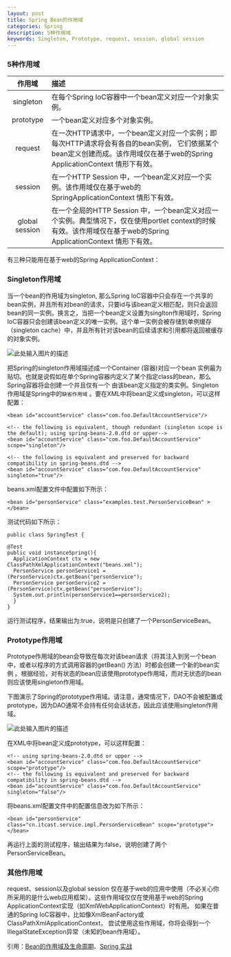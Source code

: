 ```yaml
---
layout: post
title: Spring Bean的作用域
categories: Spring
description: 5种作用域
keywords: Singleton, Prototype, request, session, global session 
---
```


### 5种作用域

|作用域 |描述|
|:--:|:--|
|singleton|在每个Spring IoC容器中一个bean定义对应一个对象实例。|
|prototype|一个bean定义对应多个对象实例。|
|request|在一次HTTP请求中，一个bean定义对应一个实例；即每次HTTP请求将会有各自的bean实例， 它们依据某个bean定义创建而成。该作用域仅在基于web的Spring ApplicationContext 情形下有效。
|session|在一个HTTP Session 中，一个bean定义对应一个实例。该作用域仅在基于web的SpringApplicationContext 情形下有效。|
|global session|在一个全局的HTTP Session 中，一个bean定义对应一个实例。典型情况下，仅在使用portlet context的时候有效。该作用域仅在基于web的Spring ApplicationContext 情形下有效。|

有三种只能用在基于web的Spring ApplicationContext：

### Singleton作用域

当一个bean的作用域为singleton, 那么Spring IoC容器中只会存在一个共享的bean实例，并且所有对bean的请求，只要id与该bean定义相匹配，则只会返回bean的同一实例。换言之，当把一个bean定义设置为singlton作用域时，Spring IoC容器只会创建该bean定义的唯一实例。这个单一实例会被存储到单例缓存（singleton cache）中，并且所有针对该bean的后续请求和引用都将返回被缓存的对象实例。

![此处输入图片的描述][1]

把Spring的singleton作用域描述成一个Container (容器)对应一个bean 实例最为贴切。也就是说假如在单个Spring容器内定义了某个指定class的bean，那么Spring容器将会创建一个并且仅有一个 由该bean定义指定的类实例。Singleton作用域是Spring中的`缺省作用域` 。要在XML中将bean定义成singleton，可以这样配置：
```
<bean id="accountService" class="com.foo.DefaultAccountService"/>

<!-- the following is equivalent, though redundant (singleton scope is the default); using spring-beans-2.0.dtd or upper-->
<bean id="accountService" class="com.foo.DefaultAccountService" scope="singleton"/>

<!-- the following is equivalent and preserved for backward compatibility in spring-beans.dtd -->
<bean id="accountService" class="com.foo.DefaultAccountService" singleton="true"/>
```

 beans.xml配置文件中配置如下所示：
```
<bean id="personService" class="examples.test.PersonServiceBean" ></bean>
```
测试代码如下所示：
```
public class SpringTest {

@Test
public void instanceSpring(){
  ApplicationContext ctx = new ClassPathXmlApplicationContext("beans.xml");
  PersonService personService1 = (PersonService)ctx.getBean("personService");
  PersonService personService2 = (PersonService)ctx.getBean("personService");
  System.out.println(personService1==personService2);
  }
}
```
 运行测试程序，结果输出为:true，说明是只创建了一个PersonServiceBean。

### Prototype作用域

Prototype作用域的bean会导致在每次对该bean请求（将其注入到另一个bean中，或者以程序的方式调用容器的getBean() 方法）时都会创建一个新的bean实例 。根据经验，对有状态的bean应该使用prototype作用域，而对无状态的bean则应该使用singleton作用域。

下图演示了Spring的prototype作用域。请注意，通常情况下，DAO不会被配置成prototype，因为DAO通常不会持有任何会话状态，因此应该使用singleton作用域。

![此处输入图片的描述][2]

在XML中将bean定义成prototype，可以这样配置：
```
<!-- using spring-beans-2.0.dtd or upper -->
<bean id="accountService" class="com.foo.DefaultAccountService" scope="prototype"/>
<!-- the following is equivalent and preserved for backward compatibility in spring-beans.dtd -->
<bean id="accountService" class="com.foo.DefaultAccountService" singleton="false"/>
```
 将beans.xml配置文件中的配置信息改为如下所示：
```
<bean id="personService" class="cn.itcast.service.impl.PersonServiceBean" scope="prototype"></bean>
```
再运行上面的测试程序，输出结果为:false，说明创建了两个PersonServiceBean。

### 其他作用域

request、session以及global session 仅在基于web的应用中使用（不必关心你所采用的是什么web应用框架）。这些作用域仅仅在使用基于web的Spring ApplicationContext实现（如XmlWebApplicationContext）时有用。 如果在普通的Spring IoC容器中，比如像XmlBeanFactory或ClassPathXmlApplicationContext， 尝试使用这些作用域，你将会得到一个IllegalStateException异常（未知的bean作用域）。

引用：[Bean的作用域及生命周期][3]、[Spring 实战][4]

  [1]: http://o6ubi7qg2.bkt.clouddn.com/springsingleton.png
  [2]: http://o6ubi7qg2.bkt.clouddn.com/springprototype.png
  [3]: http://blog.csdn.net/feihong247/article/details/7798474
  [4]: https://www.amazon.cn/%E5%9B%BE%E4%B9%A6/dp/B00CY6UD2I?ie=UTF8&ref_=cm_cr_arp_d_product_top